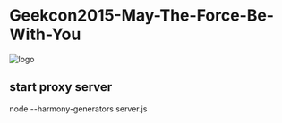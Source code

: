 # Geekcon2015-May-The-Force-Be-With-You

<img src="https://cloud.githubusercontent.com/assets/4253088/9789153/f5509a64-57d6-11e5-89ac-d4898817bcd6.png" alt="logo" style="max-width:100%;">

## start proxy server
node --harmony-generators server.js
